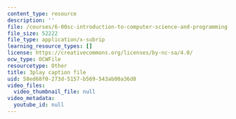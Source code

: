 ```yaml
---
content_type: resource
description: ''
file: /courses/6-00sc-introduction-to-computer-science-and-programming-spring-2011/58ed68f0273d5157b569543ab00a36d8_miw2CiKp1r0.vtt
file_size: 52222
file_type: application/x-subrip
learning_resource_types: []
license: https://creativecommons.org/licenses/by-nc-sa/4.0/
ocw_type: OCWFile
resourcetype: Other
title: 3play caption file
uid: 58ed68f0-273d-5157-b569-543ab00a36d8
video_files:
  video_thumbnail_file: null
video_metadata:
  youtube_id: null
---
```

